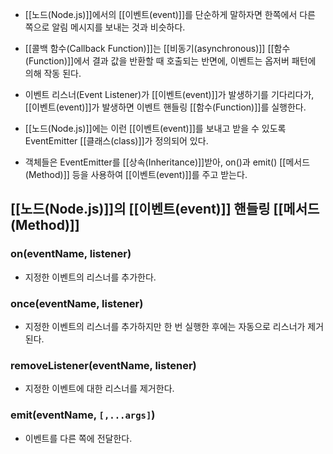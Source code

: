- [[노드(Node.js)]]에서의 [[이벤트(event)]]를 단순하게 말하자면 한쪽에서 다른 쪽으로 알림 메시지를 보내는 것과 비슷하다.

- [[콜백 함수(Callback Function)]]는 [[비동기(asynchronous)]] [[함수(Function)]]에서 결과 값을 반환할 때 호출되는 반면에, 이벤트는 옵저버 패턴에 의해 작동 된다.
- 이벤트 리스너(Event Listener)가 [[이벤트(event)]]가 발생하기를 기다리다가, [[이벤트(event)]]가 발생하면 이벤트 핸들링 [[함수(Function)]]를 실행한다.

- [[노드(Node.js)]]에는 이런 [[이벤트(event)]]를 보내고 받을 수 있도록 EventEmitter [[클래스(class)]]가 정의되어 있다. 
- 객체들은 EventEmitter를 [[상속(Inheritance)]]받아, on()과 emit() [[메서드(Method)]] 등을 사용하여 [[이벤트(event)]]를 주고 받는다.

## [[노드(Node.js)]]의 [[이벤트(event)]] 핸들링  [[메서드(Method)]]
### on(eventName, listener)

- 지정한 이벤트의 리스너를 추가한다.
### once(eventName, listener)

- 지정한 이벤트의 리스너를 추가하지만 한 번 실행한 후에는 자동으로 리스너가 제거된다.
### removeListener(eventName, listener)

- 지정한 이벤트에 대한 리스너를 제거한다.
### emit(eventName, `[,...args]`)

- 이벤트를 다른 쪽에 전달한다.
